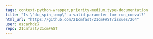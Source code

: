 ```yaml
---
tags: context-python-wrapper,priority-medium,type-documentation
title: "Is \"do_spin_temp\" a valid parameter for run_coeval?"
html_url: "https://github.com/21cmfast/21cmFAST/issues/264"
user: oscarhdz7
repo: 21cmfast/21cmFAST
---
```


